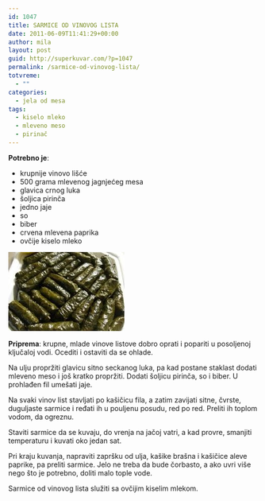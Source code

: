 ```yaml
---
id: 1047
title: SARMICE OD VINOVOG LISTA
date: 2011-06-09T11:41:29+00:00
author: mila
layout: post
guid: http://superkuvar.com/?p=1047
permalink: /sarmice-od-vinovog-lista/
totvreme:
  - ""
categories:
  - jela od mesa
tags:
  - kiselo mleko
  - mleveno meso
  - pirinač
---
```

**Potrebno je**:

  * krupnije vinovo lišće
  * 500 grama mlevenog jagnjećeg mesa
  * glavica crnog luka
  * šoljica pirinča
  * jedno jaje
  * so
  * biber
  * crvena mlevena paprika
  * ovčije kiselo mleko

<img class="alignnone size-full wp-image-1048" title="sarmicevinove" src="/wp-content/uploads/2011/06/sarmicevinove-e1307619633423.jpg" alt="" width="234" height="159" /> 

**Priprema**: krupne, mlade vinove listove dobro oprati i popariti u posoljenoj ključaloj vodi. Ocediti i ostaviti da se ohlade.

Na ulju propržiti glavicu sitno seckanog luka, pa kad postane staklast dodati mleveno meso i još kratko propržiti. Dodati šoljicu pirinča, so i biber. U prohlađen fil umešati jaje.

Na svaki vinov list stavljati po kašičicu fila, a zatim zavijati sitne, čvrste, duguljaste sarmice i ređati ih u pouljenu posudu, red po red. Preliti ih toplom vodom, da ogreznu.

Staviti sarmice da se kuvaju, do vrenja na jačoj vatri, a kad provre, smanjiti temperaturu i kuvati oko jedan sat.

Pri kraju kuvanja, napraviti zapršku od ulja, kašike brašna i kašičice aleve paprike, pa preliti sarmice. Jelo ne treba da bude čorbasto, a ako uvri više nego što je potrebno, doliti malo tople vode.

Sarmice od vinovog lista služiti sa ovčijim kiselim mlekom.